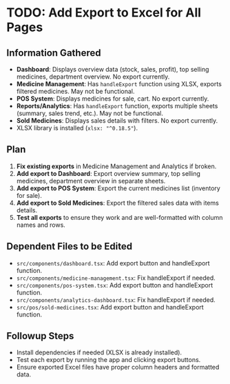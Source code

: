 # TODO: Add Export to Excel for All Pages

## Information Gathered
- **Dashboard**: Displays overview data (stock, sales, profit), top selling medicines, department overview. No export currently.
- **Medicine Management**: Has `handleExport` function using XLSX, exports filtered medicines. May not be functional.
- **POS System**: Displays medicines for sale, cart. No export currently.
- **Reports/Analytics**: Has `handleExport` function, exports multiple sheets (summary, sales trend, etc.). May not be functional.
- **Sold Medicines**: Displays sales details with filters. No export currently.
- XLSX library is installed (`xlsx: "^0.18.5"`).

## Plan
1. **Fix existing exports** in Medicine Management and Analytics if broken.
2. **Add export to Dashboard**: Export overview summary, top selling medicines, department overview in separate sheets.
3. **Add export to POS System**: Export the current medicines list (inventory for sale).
4. **Add export to Sold Medicines**: Export the filtered sales data with items details.
5. **Test all exports** to ensure they work and are well-formatted with column names and rows.

## Dependent Files to be Edited
- `src/components/dashboard.tsx`: Add export button and handleExport function.
- `src/components/medicine-management.tsx`: Fix handleExport if needed.
- `src/components/pos-system.tsx`: Add export button and handleExport function.
- `src/components/analytics-dashboard.tsx`: Fix handleExport if needed.
- `src/pos/sold-medicines.tsx`: Add export button and handleExport function.

## Followup Steps
- Install dependencies if needed (XLSX is already installed).
- Test each export by running the app and clicking export buttons.
- Ensure exported Excel files have proper column headers and formatted data.
